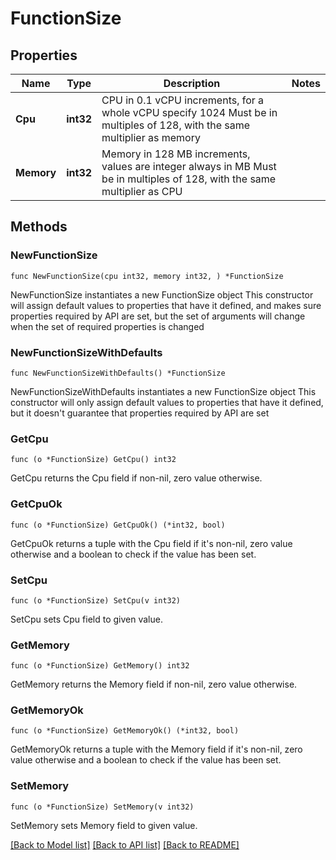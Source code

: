 # FunctionSize

## Properties

Name | Type | Description | Notes
------------ | ------------- | ------------- | -------------
**Cpu** | **int32** | CPU in 0.1 vCPU increments, for a whole vCPU specify 1024 Must be in multiples of 128, with the same multiplier as memory  | 
**Memory** | **int32** | Memory in 128 MB increments, values are integer always in MB Must be in multiples of 128, with the same multiplier as CPU  | 

## Methods

### NewFunctionSize

`func NewFunctionSize(cpu int32, memory int32, ) *FunctionSize`

NewFunctionSize instantiates a new FunctionSize object
This constructor will assign default values to properties that have it defined,
and makes sure properties required by API are set, but the set of arguments
will change when the set of required properties is changed

### NewFunctionSizeWithDefaults

`func NewFunctionSizeWithDefaults() *FunctionSize`

NewFunctionSizeWithDefaults instantiates a new FunctionSize object
This constructor will only assign default values to properties that have it defined,
but it doesn't guarantee that properties required by API are set

### GetCpu

`func (o *FunctionSize) GetCpu() int32`

GetCpu returns the Cpu field if non-nil, zero value otherwise.

### GetCpuOk

`func (o *FunctionSize) GetCpuOk() (*int32, bool)`

GetCpuOk returns a tuple with the Cpu field if it's non-nil, zero value otherwise
and a boolean to check if the value has been set.

### SetCpu

`func (o *FunctionSize) SetCpu(v int32)`

SetCpu sets Cpu field to given value.


### GetMemory

`func (o *FunctionSize) GetMemory() int32`

GetMemory returns the Memory field if non-nil, zero value otherwise.

### GetMemoryOk

`func (o *FunctionSize) GetMemoryOk() (*int32, bool)`

GetMemoryOk returns a tuple with the Memory field if it's non-nil, zero value otherwise
and a boolean to check if the value has been set.

### SetMemory

`func (o *FunctionSize) SetMemory(v int32)`

SetMemory sets Memory field to given value.



[[Back to Model list]](../README.md#documentation-for-models) [[Back to API list]](../README.md#documentation-for-api-endpoints) [[Back to README]](../README.md)


